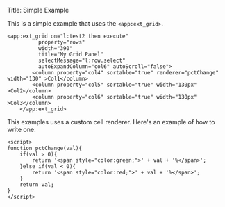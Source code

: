 Title: Simple Example

This is a simple example that uses the `<app:ext_grid>`.
	
	<app:ext_grid on="l:test2 then execute" 
			  property="rows" 
			  width="390"
			  title="My Grid Panel" 
			  selectMessage="l:row.select" 
			  autoExpandColumn="col6" autoScroll="false">
			<column property="col4" sortable="true" renderer="pctChange" width="130" >Col1</column>
			<column property="col5" sortable="true" width="130px" >Col2</column>
			<column property="col6" sortable="true" width="130px" >Col3</column>
		</app:ext_grid>


This examples uses a custom cell renderer.  Here's an example of how to write one:
	
	<script>
	function pctChange(val){
        if(val > 0){
            return '<span style="color:green;">' + val + '%</span>';
        }else if(val < 0){
            return '<span style="color:red;">' + val + '%</span>';
        }
        return val;
    }
	</script>

